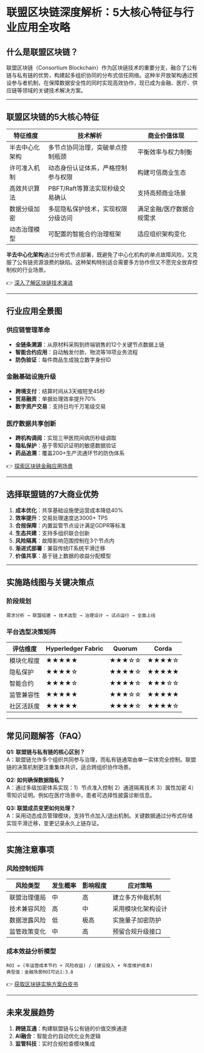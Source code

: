 # 联盟区块链深度解析：5大核心特征与行业应用全攻略

## 什么是联盟区块链？

联盟区块链（Consortium Blockchain）作为区块链技术的重要分支，融合了公有链与私有链的优势，构建起多组织协同的分布式信任网络。这种半开放架构通过预设参与者机制，在保障数据安全性的同时实现高效协作，现已成为金融、医疗、供应链等领域的关键技术解决方案。

---

## 联盟区块链的5大核心特征

| 特征维度       | 技术解析                          | 商业价值体现                |
|----------------|-----------------------------------|---------------------------|
| 半去中心化架构   | 多节点协同治理，突破单点控制瓶颈       | 平衡效率与权力制衡        |
| 许可准入机制    | 动态身份认证体系，严格控制参与权限     | 构建可信商业生态          |
| 高效共识算法    | PBFT/Raft等算法实现秒级交易确认       | 支持高频商业场景          |
| 数据分级加密    | 多层隐私保护技术，实现权限分级访问     | 满足金融/医疗数据合规需求 |
| 动态治理模型    | 可配置的智能合约治理框架             | 适应组织架构变化          |

**半去中心化架构**通过分布式节点部署，既避免了中心化机构的单点故障风险，又克服了公有链资源浪费的缺陷。这种架构特别适合需要多方协作但又不愿完全放弃控制权的行业场景。

👉 [深入了解区块链技术演进](https://bit.ly/okx_welcome)

---

## 行业应用全景图

### 供应链管理革命
- **全链条溯源**：从原材料采购到终端销售的12个关键节点数据上链
- **智能合约应用**：自动触发付款、物流等18项业务流程
- **防伪验证**：每件商品生成独立数字身份ID

### 金融基础设施升级
- **跨境支付**：结算时间从3天缩短至45秒
- **贸易融资**：单据处理效率提升70%
- **数字资产交易**：支持日均千万笔级交易

### 医疗数据共享创新
- **跨机构调阅**：实现三甲医院间病历秒级调取
- **隐私保护**：基于零知识证明的敏感数据验证
- **药品追溯**：覆盖200+生产流通环节的防伪体系

👉 [探索区块链金融应用场景](https://bit.ly/okx_welcome)

---

## 选择联盟链的7大商业优势

1. **成本优化**：共享基础设施使运营成本降低40%
2. **效率提升**：交易处理速度达3000+ TPS
3. **合规保障**：内置监管节点设计满足GDPR等标准
4. **生态共建**：支持多组织联合创新
5. **风险隔离**：故障影响范围控制在3个节点内
6. **渐进式部署**：兼容传统IT系统平滑迁移
7. **价值共享**：基于链上数据的收益分配模型

---

## 实施路线图与关键决策点

### 阶段规划
```
需求分析 → 联盟组建 → 技术选型 → 治理设计 → 试点运行 → 全面上线
```

### 平台选型决策矩阵
| 评估维度     | Hyperledger Fabric | Quorum | Corda |
|--------------|--------------------|--------|-------|
| 模块化程度   | ★★★★★             | ★★★☆☆  | ★★★★☆ |
| 隐私保护     | ★★★★☆             | ★★★★☆  | ★★★★★ |
| 智能合约     | ★★★★☆             | ★★★★☆  | ★★★☆☆ |
| 监管兼容性   | ★★★★★             | ★★★☆☆  | ★★★★★ |
| 社区活跃度   | ★★★★★             | ★★★★☆  | ★★★★☆ |

---

## 常见问题解答（FAQ）

**Q1: 联盟链与私有链的核心区别？**  
A：联盟链允许多个组织共同参与治理，而私有链通常由单一实体完全控制。联盟链的决策机制更注重集体共识，适合跨组织协作场景。

**Q2: 如何确保数据隐私？**  
A：通过多级加密体系实现：1）节点准入控制 2）通道隔离技术 3）属性加密 4）零知识证明。例如在医疗场景中，患者可选择性披露诊断信息。

**Q3: 联盟成员变更如何处理？**  
A：采用动态成员管理模块，支持节点加入/退出机制。关键数据通过分布式存储实现平滑迁移，变更记录永久上链存证。

---

## 实施注意事项

### 风险控制矩阵
| 风险类型     | 发生概率 | 影响程度 | 应对策略               |
|--------------|----------|----------|------------------------|
| 联盟治理僵局 | 中       | 高       | 建立多方仲裁机制       |
| 技术兼容风险 | 高       | 中       | 采用模块化架构设计     |
| 数据泄露风险 | 低       | 极高     | 实施量子加密防护       |
| 监管政策变化 | 中       | 高       | 预留合规升级接口       |

### 成本效益分析模型
```text
ROI = (年运营成本节约 + 风险收益) / (建设投入 + 年度维护成本)
典型值：金融场景ROI可达1:3.8
```

👉 [获取区块链实施方案白皮书](https://bit.ly/okx_welcome)

---

## 未来发展趋势

1. **跨链互通**：构建联盟链与公有链的价值交换通道
2. **AI融合**：智能合约自动优化业务逻辑
3. **监管科技**：实时合规检查模块集成